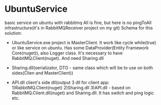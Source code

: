 # UbuntuService
basic service on ubuntu with rabbitmq
All is fine, but here is no pingToAll infrastructure(it's in RabbitMQReceiver project on my git)
Schema for this solution:

- UbuntuService.exe project is MasterClient. It work like cycle while(true) or like service on ubuntu. Has some DataProvider(Entity Framework Core(nuget)), also Logger class. It's necessary to have RabbitMQ.Client(nuget). And need Sharing.dll

- Sharing.dll(serializator, DTO - same class which will be to use on both sides(Clien and MasterClient))

- API.dll client's side dll(output 3 dll for client app:
  1)RabbitMQ.Client(nuget) 
  2)Sharing.dll 
  3)API.dll - based on RabbitMQ.Client.dll(nuget) and Sharing.dll. It has switch and ping logic etc.

